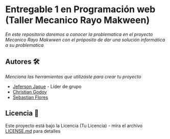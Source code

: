 # Entregable 1 en Programación web (Taller Mecanico Rayo Makween)

_En este repositorio daremos a conocer la problematica en el proyecto Mecanico Rayo Makwwen con el próposito de dar una solución
informática a su problematica_

## Autores  🛠️

_Menciona las herramientas que utilizaste para crear tu proyecto_

* [Jeferson Jaque](https://github.com/jefersonjaque) - Líder de grupo
* [Christian Godoy](https://github.com/chgodoyp) 
* [Sebastian Flores](https://github.com/sebaflores78)

## Licencia 📄

Este proyecto está bajo la Licencia (Tu Licencia) - mira el archivo [LICENSE.md](LICENSE.md) para detalles
